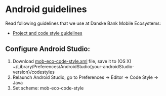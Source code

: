 # Android guidelines

Read following guidelines that we use at Danske Bank Mobile Ecosystems:

* [Project and code style guidelines](project_and_code_guidelines.md)


## Configure Android Studio:

1. Download [mob-eco-code-style.xml](mob-eco-code-style.xml) file, save it to (OS X) ~/Library/Preferences/AndroidStudio{your-androidStudio-version}/codestyles
2. Relaunch Android Studio, go to Preferences -> Editor -> Code Style -> Java
3. Set scheme: mob-eco-code-style
